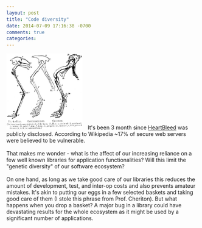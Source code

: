 ```yaml
---
layout: post
title: "Code diversity"
date: 2014-07-09 17:16:38 -0700
comments: true
categories: 
---
```


<div style="overflow:auto">
  <img class="float-left" src="/images/posts/bones.jpg" style="width: 200px; height: 200px; margin-right: 10px">
  It's been 3 month since <a href="http://en.wikipedia.org/wiki/Heartbleed">HeartBleed</a> was publicly disclosed.
  According to Wikipedia ~17% of secure web servers were believed to be vulnerable.
  </br>
  </br>
  That makes me wonder - what is the affect of our increasing reliance on a few well known libraries for application functionalities?
  Will this limit the "genetic diversity" of our software ecosystem?
  </br>
  </br>
  On one hand, as long as we take good care of our libraries this reduces the amount of development, test, and inter-op costs and also prevents amateur mistakes. It's akin to putting our eggs in a few selected baskets and taking good care of them (I stole this phrase from Prof. Cheriton). But what happens when you drop a basket? A major bug in a library could have devastating results for the whole ecosystem as it might be used by a significant number of applications.
</div>
